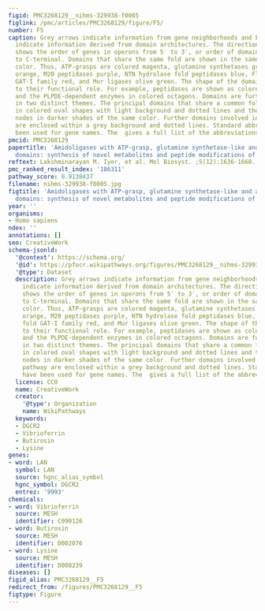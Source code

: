 ```yaml
---
figid: PMC3268129__nihms-329938-f0005
figlink: /pmc/articles/PMC3268129/figure/F5/
number: F5
caption: Grey arrows indicate information from gene neighborhoods and blue arrows
  indicate information derived from domain architectures. The direction of the arrows
  shows the order of genes in operons from 5′ to 3′, or order of domains from N-terminal
  to C-terminal. Domains that share the same fold are shown in the same shape and
  color. Thus, ATP-grasps are colored magenta, glutamine synthetases green, tranglutaminases
  orange, M20 peptidases purple, NTN hydrolase fold peptidases blue, Flavodoxin fold
  GAT-I family red, and Mur ligases olive green. The shape of the domains corresponds
  to their functional role. For example, peptidases are shown as colored hexagons
  and the PLPDE-dependent enzymes in colored octagons. Domains are further grouped
  in two distinct themes. The principal domains that share a common fold are enclosed
  in colored oval shapes with light background and dotted lines and the corresponding
  nodes in darker shades of the same color. Further domains involved in a common pathway
  are enclosed within a grey background and dotted lines. Standard abbreviations have
  been used for gene names. The  gives a full list of the abbreviations.
pmcid: PMC3268129
papertitle: 'Amidoligases with ATP-grasp, glutamine synthetase-like and acetyltransferase-like
  domains: synthesis of novel metabolites and peptide modifications of proteins.'
reftext: Lakshminarayan M. Iyer, et al. Mol Biosyst. ;5(12):1636-1660.
pmc_ranked_result_index: '186311'
pathway_score: 0.9138437
filename: nihms-329938-f0005.jpg
figtitle: 'Amidoligases with ATP-grasp, glutamine synthetase-like and acetyltransferase-like
  domains: synthesis of novel metabolites and peptide modifications of proteins'
year: ''
organisms:
- Homo sapiens
ndex: ''
annotations: []
seo: CreativeWork
schema-jsonld:
  '@context': https://schema.org/
  '@id': https://pfocr.wikipathways.org/figures/PMC3268129__nihms-329938-f0005.html
  '@type': Dataset
  description: Grey arrows indicate information from gene neighborhoods and blue arrows
    indicate information derived from domain architectures. The direction of the arrows
    shows the order of genes in operons from 5′ to 3′, or order of domains from N-terminal
    to C-terminal. Domains that share the same fold are shown in the same shape and
    color. Thus, ATP-grasps are colored magenta, glutamine synthetases green, tranglutaminases
    orange, M20 peptidases purple, NTN hydrolase fold peptidases blue, Flavodoxin
    fold GAT-I family red, and Mur ligases olive green. The shape of the domains corresponds
    to their functional role. For example, peptidases are shown as colored hexagons
    and the PLPDE-dependent enzymes in colored octagons. Domains are further grouped
    in two distinct themes. The principal domains that share a common fold are enclosed
    in colored oval shapes with light background and dotted lines and the corresponding
    nodes in darker shades of the same color. Further domains involved in a common
    pathway are enclosed within a grey background and dotted lines. Standard abbreviations
    have been used for gene names. The  gives a full list of the abbreviations.
  license: CC0
  name: CreativeWork
  creator:
    '@type': Organization
    name: WikiPathways
  keywords:
  - DGCR2
  - Vibrioferrin
  - Butirosin
  - Lysine
genes:
- word: LAN
  symbol: LAN
  source: hgnc_alias_symbol
  hgnc_symbol: DGCR2
  entrez: '9993'
chemicals:
- word: Vibrioferrin
  source: MESH
  identifier: C090126
- word: Butirosin
  source: MESH
  identifier: D002076
- word: Lysine
  source: MESH
  identifier: D008239
diseases: []
figid_alias: PMC3268129__F5
redirect_from: /figures/PMC3268129__F5
figtype: Figure
---
```


